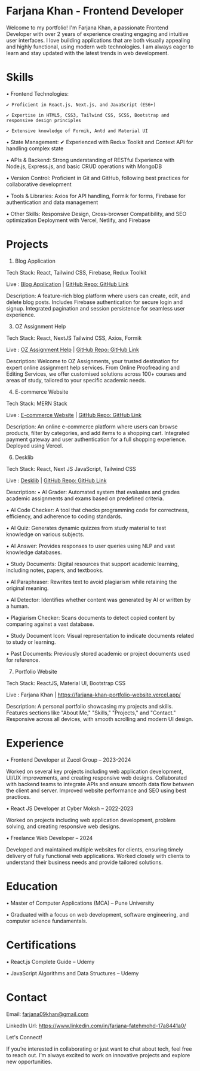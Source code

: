 # Farjana Khan - Frontend Developer

Welcome to my portfolio! I'm Farjana Khan, a passionate Frontend Developer with over 2 years of experience creating engaging and intuitive user interfaces. 
I love building applications that are both visually appealing and highly functional, using modern web technologies. 
I am always eager to learn and stay updated with the latest trends in web development.


# Skills

 • Frontend Technologies:
   
    ✔ Proficient in React.js, Next.js, and JavaScript (ES6+)
 
    ✔ Expertise in HTML5, CSS3, Tailwind CSS, SCSS, Bootstrap and responsive design principles
  
    ✔ Extensive knowledge of Formik, Antd and Material UI
     

 • State Management:
    ✔ Experienced with Redux Toolkit and Context API for handling complex state

 • APIs & Backend:
    Strong understanding of RESTful 
    Experience with Node.js, Express.js, and basic CRUD operations with MongoDB

 • Version Control:
    Proficient in Git and GitHub, following best practices for collaborative development

 • Tools & Libraries:
    Axios for API handling, Formik for forms, Firebase for authentication and data management

 • Other Skills:
    Responsive Design, Cross-browser Compatibility, and SEO optimization
    Deployment with Vercel, Netlify, and Firebase

# Projects

1. Blog Application
   
Tech Stack: React, Tailwind CSS, Firebase, Redux Toolkit

  Live : [Blog Application](https://blogs-post-application.netlify.app/) | [GitHub Repo: GitHub Link](https://blogs-post-application.netlify.app/)

  Description: A feature-rich blog platform where users can create, edit, and delete blog posts. Includes Firebase authentication for secure login and signup. Integrated pagination and session persistence for seamless 
  user experience.

3. OZ Assignment Help
   
  Tech Stack: React, NextJS Tailwind CSS, Axios, Formik

  Live : [OZ Assignment Help](https://www.ozassignments.com/) | [GitHub Repo: GitHub Link](https://www.ozassignments.com/)

  Description: Welcome to OZ Assignments, your trusted destination for expert online assignment help services. From Online Proofreading and Editing Services, we offer customised solutions across 100+ courses and areas of 
  study, tailored to your specific academic needs.

4. E-commerce Website
   
  Tech Stack: MERN Stack

  Live : [E-commerce Website](https://e-commerce-mern-app.netlify.app/) | [GitHub Repo: GitHub Link](https://e-commerce-mern-app.netlify.app/)

  Description: An online e-commerce platform where users can browse products, filter by categories, and add items to a shopping cart. Integrated payment gateway and user authentication for a full shopping experience. 
  Deployed using Vercel.

6. Desklib
   
  Tech Stack: React, Next JS JavaScript, Tailwind CSS

  Live : [Desklib](https://desklib.com/) | [GitHub Repo: GitHub Link](https://desklib.com/)

Description:
•  AI Grader: Automated system that evaluates and grades academic assignments and exams based on predefined criteria.

•  AI Code Checker: A tool that checks programming code for correctness, efficiency, and adherence to coding standards.

•  AI Quiz: Generates dynamic quizzes from study material to test knowledge on various subjects.

•  AI Answer: Provides responses to user queries using NLP and vast knowledge databases.

•  Study Documents: Digital resources that support academic learning, including notes, papers, and textbooks.

•  AI Paraphraser: Rewrites text to avoid plagiarism while retaining the original meaning.

•  AI Detector: Identifies whether content was generated by AI or written by a human.

•  Plagiarism Checker: Scans documents to detect copied content by comparing against a vast database.

•  Study Document Icon: Visual representation to indicate documents related to study or learning.

•  Past Documents: Previously stored academic or project documents used for reference.

7. Portfolio Website
   
  Tech Stack: ReactJS, Material UI, Bootstrap CSS

  Live : Farjana Khan | https://farjana-khan-portfolio-website.vercel.app/ 

  Description: A personal portfolio showcasing my projects and skills. Features sections like "About Me," "Skills," "Projects," and "Contact." Responsive across all devices, with smooth scrolling and modern UI design.

# Experience

• Frontend Developer at Zucol Group – 2023-2024

   Worked on several key projects including web application development, UI/UX improvements, and creating responsive web designs.
   Collaborated with backend teams to integrate APIs and ensure smooth data flow between the client and server.
   Improved website performance and SEO using best practices.

• React JS Developer at Cyber Moksh – 2022-2023

   Worked on projects including web application development, problem solving, and creating responsive web designs.

• Freelance Web Developer – 2024

   Developed and maintained multiple websites for clients, ensuring timely delivery of fully functional web applications.
   Worked closely with clients to understand their business needs and provide tailored solutions.

# Education
• Master of Computer Applications (MCA) – Pune University 

• Graduated with a focus on web development, software engineering, and computer science fundamentals.

# Certifications
• React.js Complete Guide – Udemy

• JavaScript Algorithms and Data Structures – Udemy

# Contact

Email: farjana09khan@gmail.com

LinkedIn Url: https://www.linkedin.com/in/farjana-fatehmohd-17a8441a0/

Let's Connect!

If you’re interested in collaborating or just want to chat about tech, feel free to reach out. I’m always excited to work on innovative projects and explore new opportunities.

